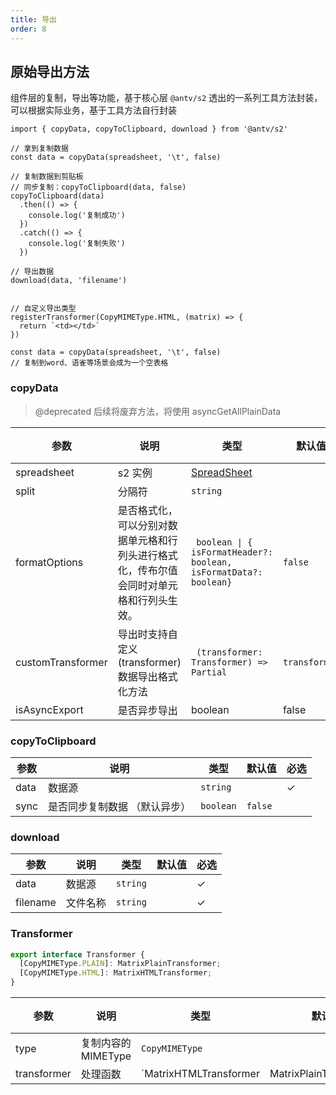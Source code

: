 ```yaml
---
title: 导出
order: 8
---
```


## 原始导出方法

组件层的复制，导出等功能，基于核心层 `@antv/s2` 透出的一系列工具方法封装，可以根据实际业务，基于工具方法自行封装

```tsx
import { copyData, copyToClipboard, download } from '@antv/s2'

// 拿到复制数据
const data = copyData(spreadsheet, '\t', false)

// 复制数据到剪贴板
// 同步复制：copyToClipboard(data, false)
copyToClipboard(data)
  .then(() => {
    console.log('复制成功')
  })
  .catch(() => {
    console.log('复制失败')
  })

// 导出数据
download(data, 'filename')


// 自定义导出类型
registerTransformer(CopyMIMEType.HTML, (matrix) => {
  return `<td></td>`
})

const data = copyData(spreadsheet, '\t', false)
// 复制到word、语雀等场景会成为一个空表格

```

### copyData

> @deprecated 后续将废弃方法，将使用 asyncGetAllPlainData

| 参数          | 说明                                    | 类型                                                                             | 默认值           | 必选 |
| ------------|---------------------------------------|--------------------------------------------------------------------------------|---------------| --- |
| spreadsheet | s2 实例                                 | [SpreadSheet](/docs/api/basic-class/spreadsheet)                               |               | ✓    |
| split       | 分隔符                                   | `string`                                                                       |               | ✓    |
| formatOptions  | 是否格式化，可以分别对数据单元格和行列头进行格式化，传布尔值会同时对单元格和行列头生效。 | <code> boolean \|  { isFormatHeader?: boolean, isFormatData?: boolean} </code> | `false`       |      |
| customTransformer  | 导出时支持自定义(transformer)数据导出格式化方法        | <code> (transformer: Transformer) => Partial<Transformer> </code>              | `transformer` |      |
| isAsyncExport  | 是否异步导出        | boolean                                                                        | false         |      |

### copyToClipboard

| 参数 | 说明     | 类型     | 默认值 | 必选 |
| --- | --- | ------- | ----- | --- |
| data | 数据源 | `string` |        | ✓    |
| sync | 是否同步复制数据 （默认异步） | `boolean` |   `false`     |     |

### download

| 参数     | 说明     | 类型     | 默认值 | 必选 |
| ------- | ------- | ------- | ----- | --- |
| data     | 数据源 | `string` |        | ✓    |
| filename | 文件名称 | `string` |        | ✓    |

### Transformer

```ts
export interface Transformer {
  [CopyMIMEType.PLAIN]: MatrixPlainTransformer;
  [CopyMIMEType.HTML]: MatrixHTMLTransformer;
}
```

| 参数 | 说明     | 类型                       | 默认值 | 必选 |
| --- | --- |--------------------------|-----| --- |
| type | 复制内容的MIMEType | `CopyMIMEType`           |     | ✓    |
| transformer | 处理函数 | `MatrixHTMLTransformer | MatrixPlainTransformer`   |      |   ✓   |
